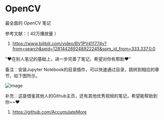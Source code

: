 # OpenCV

最全面的 OpenCV 笔记

参考文献：（ 42万播放量 ）

1. https://www.bilibili.com/video/BV1PV411774y?from=search&seid=128144269248922245&spm_id_from=333.337.0.0

"♥在别人笔记的基础上，进一步完善了笔记，希望对你有帮助♥"

备注：安装Jupyter Notebook的目录插件，可以快速通过目录，跳转到相应的章节，如下图所示。

![image](https://user-images.githubusercontent.com/60348867/165203304-581084b2-64e0-49c3-a096-f5d8dcdbd86d.png)


补充：这是借鉴其他人的Github主页，还有其他优秀视频的笔记，希望能帮助到你~~♥

1. https://github.com/AccumulateMore
